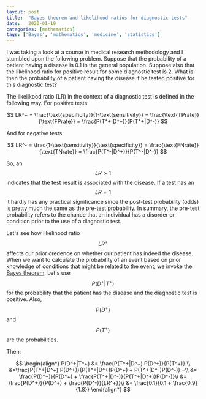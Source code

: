 ```yaml
---
layout: post
title:  "Bayes theorem and likelihood ratios for diagnostic tests"
date:   2020-01-19
categories: [mathematics]
tags: ['Bayes', 'mathematics', 'medicine', 'statistics']
---
```


I was taking a look at a course in medical research methodology and I stumbled upon the following problem. Suppose that the probability of a patient having a disease is 0.1 in the general population. Suppose also that the likelihood ratio for positive result for some diagnostic test is 2. What is then the probability of a patient having the disease if he tested positive for this diagnostic test?

The likelikood ratio (LR) in the context of a diagnostic test is defined in the following way. For positive tests:

$$
LR^+ = \frac{\text{specificity}}{1-\text{sensitivity}} = \frac{\text{TPrate}}{\text{FPrate}} = \frac{P(T^+|D^+)}{P(T^+|D^-)}
$$

And for negative tests:

$$
LR^- = \frac{1-\text{sensitivity}}{\text{specificity}} = \frac{\text{FNrate}}{\text{TNrate}} = \frac{P(T^-|D^+)}{P(T^-|D^-)}
$$

So, an $$LR > 1$$ indicates that the test result is associated with the disease. If a test has an $$LR = 1$$ it hardly has any practical significance since the post-test probability (odds) is pretty much the same as the pre-test probability. In summary, the pre-test probability refers to the chance that an individual has a disorder or condition prior to the use of a diagnostic test.

Let's see how likelihood ratio $$LR^+$$ affects our prior credence on whether our patient has indeed the disease. When we want to calculate the probability of an event based on prior knowledge of conditions that might be related to the event, we invoke the [Bayes theorem](https://en.wikipedia.org/wiki/Bayes%27_theorem). Let's use $$P(D^+|T^+)$$ for the probability that the patient has the disease and the diagnostic test is positive. Also, $$P(D^+)$$ and $$P(T^+)$$ are the probabilities.

Then:

$$
\begin{align*}
P(D^+|T^+) &= \frac{P(T^+|D^+) P(D^+)}{P(T^+)} \\
&=\frac{P(T^+|D^+) P(D^+)}{P(T^+|D^+)P(D^+) + P(T^+|D^-)P(D^-)} =\\
&= \frac{P(D^+)}{P(D^+) + \frac{P(T^+|D^-)}{P(T^+|D^+)}P(D^-)}\\
&= \frac{P(D^+)}{P(D^+) + \frac{P(D^-)}{LR^+}}\\
&= \frac{0.1}{0.1 + \frac{0.9}{1.8}}
\end{align*}
$$
